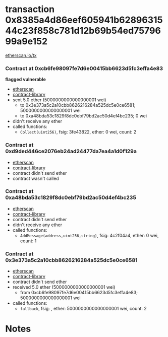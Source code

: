 # transaction 0x8385a4d86eef605941b6289631544c23f858c781d12b69b54ed7579699a9e152

[etherscan.io/tx](https://etherscan.io/tx/0x8385a4d86eef605941b6289631544c23f858c781d12b69b54ed7579699a9e152)


### Contract at 0xcb6fe98097fe7d6e00415bb6623d5fc3effa4e83

**flagged vulnerable**

* [etherscan](https://etherscan.io/address/0xcb6fe98097fe7d6e00415bb6623d5fc3effa4e83)
* [contract-library](https://contract-library.com/contracts/Ethereum/cb6fe98097fe7d6e00415bb6623d5fc3effa4e83)
* sent 5.0 ether (5000000000000000001 wei)
    * to 0x3e373a5c2a10cbb8626216284a525dc5e0ce6581; 5000000000000000001 wei
    * to 0xa48bda53c1829f8dc0ebf79bd2ac50d4ef4bc235; 0 wei
* didn't receive any ether
* called functions:
    * `Collect(uint256)`, fsig: 3fe43822, ether: 0 wei, count: 2


### Contract at 0xd9ded446ce2076eb24ad24477da7ea4a1d0f129a

* [etherscan](https://etherscan.io/address/0xd9ded446ce2076eb24ad24477da7ea4a1d0f129a)
* [contract-library](https://contract-library.com/contracts/Ethereum/d9ded446ce2076eb24ad24477da7ea4a1d0f129a)
* contract didn't send ether
* contract wasn't called


### Contract at 0xa48bda53c1829f8dc0ebf79bd2ac50d4ef4bc235

* [etherscan](https://etherscan.io/address/0xa48bda53c1829f8dc0ebf79bd2ac50d4ef4bc235)
* [contract-library](https://contract-library.com/contracts/Ethereum/a48bda53c1829f8dc0ebf79bd2ac50d4ef4bc235)
* contract didn't send ether
* didn't receive any ether
* called functions:
    * `AddMessage(address,uint256,string)`, fsig: 4c2f04a4, ether: 0 wei, count: 1


### Contract at 0x3e373a5c2a10cbb8626216284a525dc5e0ce6581

* [etherscan](https://etherscan.io/address/0x3e373a5c2a10cbb8626216284a525dc5e0ce6581)
* [contract-library](https://contract-library.com/contracts/Ethereum/3e373a5c2a10cbb8626216284a525dc5e0ce6581)
* contract didn't send ether
* received 5.0 ether (5000000000000000001 wei)
    * from 0xcb6fe98097fe7d6e00415bb6623d5fc3effa4e83; 5000000000000000001 wei
* called functions:
    * `fallback`, fsig: , ether: 5000000000000000001 wei, count: 2

# Notes

